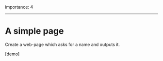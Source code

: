 importance: 4

---

# A simple page

Create a web-page which asks for a name and outputs it.

[demo]

